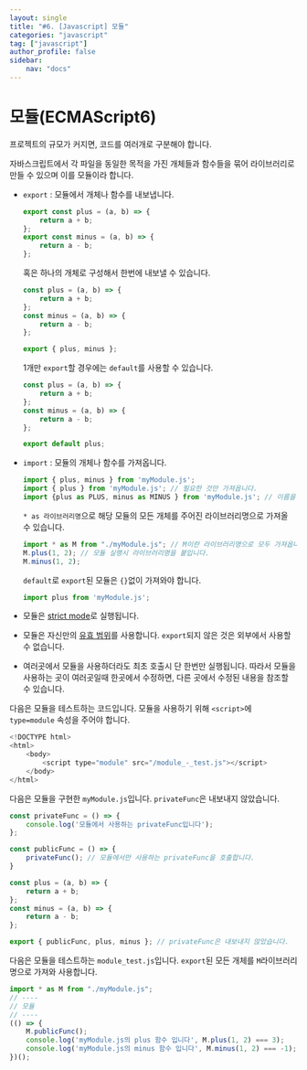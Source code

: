 ```yaml
---
layout: single
title: "#6. [Javascript] 모듈"
categories: "javascript"
tag: ["javascript"]
author_profile: false
sidebar: 
    nav: "docs"
---
```


# 모듈(ECMAScript6)

프로젝트의 규모가 커지면, 코드를 여러개로 구분해야 합니다. 

자바스크립트에서 각 파일을 동일한 목적을 가진 개체들과 함수들을 묶어 라이브러리로 만들 수 있으며 이를 모듈이라 합니다.

* `export` : 모듈에서 개체나 함수를 내보냅니다.

    ```javascript
    export const plus = (a, b) => {
        return a + b;
    };
    export const minus = (a, b) => {
        return a - b;
    };
    ```

    혹은 하나의 개체로 구성해서 한번에 내보낼 수 있습니다.

    ```javascript
    const plus = (a, b) => {
        return a + b;
    };
    const minus = (a, b) => {
        return a - b;
    };
    
    export { plus, minus };
    ```

    1개만 `export`할 경우에는 `default`를 사용할 수 있습니다.

    ```javascript
    const plus = (a, b) => {
        return a + b;
    };
    const minus = (a, b) => {
        return a - b;
    };

    export default plus;
    ```

* `import` : 모듈의 개체나 함수를 가져옵니다.

    ```javascript
    import { plus, minus } from 'myModule.js'; 
    import { plus } from 'myModule.js'; // 필요한 것만 가져옵니다.
    import {plus as PLUS, minus as MINUS } from 'myModule.js'; // 이름을 바꿔서 가져옵니다. 
    ```

    `* as 라이브러리명`으로 해당 모듈의 모든 개체를 주어진 라이브러리명으로 가져올 수 있습니다. 

    ```javascript
    import * as M from "./myModule.js"; // M이란 라이브러리명으로 모두 가져옵니다.
    M.plus(1, 2); // 모듈 실행시 라이브러리명을 붙입니다.
    M.minus(1, 2);
    ``` 

    `default`로 `export`된 모듈은 `{}`없이 가져와야 합니다.

    ```javascript
    import plus from 'myModule.js';
    ```

* 모듈은 [strict mode](https://tango1202.github.io/javascript/javascript-strict-eslint-prettier/#strict-mode)로 실행됩니다.
* 모듈은 자신만의 [유효 범위](https://tango1202.github.io/javascript/javascript-basic/#%EB%B3%80%EC%88%98-%EC%9C%A0%ED%9A%A8-%EB%B2%94%EC%9C%84)를 사용합니다. `export`되지 않은 것은 외부에서 사용할 수 없습니다.
* 여러곳에서 모듈을 사용하더라도 최초 호출시 단 한번만 실행됩니다. 따라서 모듈을 사용하는 곳이 여러곳일때 한곳에서 수정하면, 다른 곳에서 수정된 내용을 참조할 수 있습니다.

다음은 모듈을 테스트하는 코드입니다.
모듈을 사용하기 위해 `<script>`에 `type=module` 속성을 주어야 합니다.

```javascript
<!DOCTYPE html>
<html>
    <body>
        <script type="module" src="/module_-_test.js"></script>
    </body>
</html>
```

다음은 모듈을 구현한 `myModule.js`입니다. `privateFunc`은 내보내지 않았습니다.

```javascript
const privateFunc = () => {
    console.log('모듈에서 사용하는 privateFunc입니다');
};

const publicFunc = () => {
    privateFunc(); // 모듈에서만 사용하는 privateFunc을 호출합니다.
}

const plus = (a, b) => {
    return a + b;
};
const minus = (a, b) => {
    return a - b;
};

export { publicFunc, plus, minus }; // privateFunc은 내보내지 않았습니다.
```

다음은 모듈을 테스트하는 `module_test.js`입니다. `export`된 모든 개체를 `M`라이브러리 명으로 가져와 사용합니다.

```javascript
import * as M from "./myModule.js";
// ----
// 모듈
// ----
(() => {
    M.publicFunc();
    console.log('myModule.js의 plus 함수 입니다', M.plus(1, 2) === 3);
    console.log('myModule.js의 minus 함수 입니다', M.minus(1, 2) === -1);
})();
```

